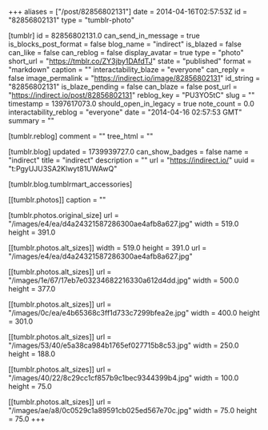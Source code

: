 +++
aliases = ["/post/82856802131"]
date = 2014-04-16T02:57:53Z
id = "82856802131"
type = "tumblr-photo"

[tumblr]
id = 82856802131.0
can_send_in_message = true
is_blocks_post_format = false
blog_name = "indirect"
is_blazed = false
can_like = false
can_reblog = false
display_avatar = true
type = "photo"
short_url = "https://tmblr.co/ZY3jby1DAfdTJ"
state = "published"
format = "markdown"
caption = ""
interactability_blaze = "everyone"
can_reply = false
image_permalink = "https://indirect.io/image/82856802131"
id_string = "82856802131"
is_blaze_pending = false
can_blaze = false
post_url = "https://indirect.io/post/82856802131"
reblog_key = "PU3YO5tC"
slug = ""
timestamp = 1397617073.0
should_open_in_legacy = true
note_count = 0.0
interactability_reblog = "everyone"
date = "2014-04-16 02:57:53 GMT"
summary = ""

[tumblr.reblog]
comment = ""
tree_html = ""

[tumblr.blog]
updated = 1739939727.0
can_show_badges = false
name = "indirect"
title = "indirect"
description = ""
url = "https://indirect.io/"
uuid = "t:PgyUJU3SA2Klwyt81UWAwQ"

[tumblr.blog.tumblrmart_accessories]

[[tumblr.photos]]
caption = ""

[tumblr.photos.original_size]
url = "/images/e4/ea/d4a24321587286300ae4afb8a627.jpg"
width = 519.0
height = 391.0

[[tumblr.photos.alt_sizes]]
width = 519.0
height = 391.0
url = "/images/e4/ea/d4a24321587286300ae4afb8a627.jpg"

[[tumblr.photos.alt_sizes]]
url = "/images/1e/67/17eb7e03234682216330a612d4dd.jpg"
width = 500.0
height = 377.0

[[tumblr.photos.alt_sizes]]
url = "/images/0c/ea/e4b65368c3ff1d733c7299bfea2e.jpg"
width = 400.0
height = 301.0

[[tumblr.photos.alt_sizes]]
url = "/images/53/40/e5a38ca984b1765ef027715b8c53.jpg"
width = 250.0
height = 188.0

[[tumblr.photos.alt_sizes]]
url = "/images/40/22/8c29cc1cf857b9c1bec9344399b4.jpg"
width = 100.0
height = 75.0

[[tumblr.photos.alt_sizes]]
url = "/images/ae/a8/0c0529c1a89591cb025ed567e70c.jpg"
width = 75.0
height = 75.0
+++
